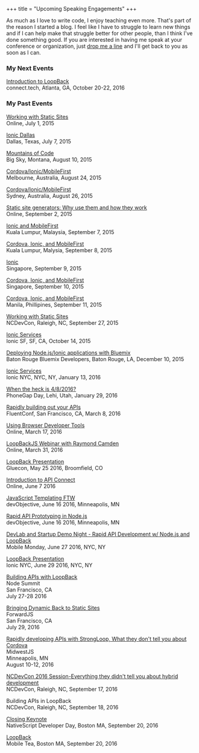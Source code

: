+++
title = "Upcoming Speaking Engagements"
+++

As much as I love to write code, I enjoy teaching even more. That's part of the reason I started a blog. I feel like I have to struggle to learn new things and if I can help make that struggle better for other people, than I think I've done something good. If you are interested in having me speak at your conference or organization, just <a href="http://www.raymondcamden.com/contact-me">drop me a line</a> and I'll get back to you as soon as I can.

<h3>My Next Events</h3>

<a href="http://connect.tech/">Introduction to LoopBack</a><br/>
connect.tech, Atlanta, GA, October 20-22, 2016
<p>

<h3>My Past Events</h3>

<a href="https://plus.google.com/u/0/events/cj9gq79q1nei2fmksdmhbjkkt1o">Working with Static Sites</a><br/>Online, July 1, 2015

<a href="http://www.meetup.com/ionic_dallas/events/223045527/">Ionic Dallas</a><br/>Dallas, Texas, July 7, 2015

<a href="http://www.netc2015.org/">Mountains of Code</a><br/>Big Sky, Montana, August 10, 2015

<a href="http://www.meetup.com/Melbourne-IBM-Open-Cloud-Meetup/events/224710657/">Cordova/Ionic/MobileFirst</a><br/>Melbourne, Australia, August 24, 2015

<a href="http://www.meetup.com/Sydney-IBM-Open-Cloud-Meetup/events/224710686/">Cordova/Ionic/MobileFirst</a><br/>Sydney, Australia, August 26, 2015

<a href="http://www.oreilly.com/pub/e/3438">Static site generators: Why use them and how they work</a><br/>Online, September 2, 2015

<a href="http://www.meetup.com/mybluemix/events/224783610/">Ionic and MobileFirst</a><br/>Kuala Lumpur, Malaysia, September 7, 2015</a>

<a href="http://www.meetup.com/mybluemix/events/224783628/">Cordova, Ionic, and MobileFirst</a><br/>Kuala Lumpur, Malysia, September 8, 2015</a>

<a href="http://www.meetup.com/bluemixsg/events/224365620/">Ionic</a><br/>Singapore, September 9, 2015

<a href="http://www.meetup.com/bluemixsg/events/224877089/">Cordova, Ionic, and MobileFirst</a><br/>Singapore, September 10, 2015

<a href="http://www.meetup.com/Manila-IBM-Bluemix-Cloud-Computing-and-PaaS-Meetup/events/224664318/">Cordova, Ionic, and MobileFirst</a><br/>Manila, Phillipines, September 11, 2015

<a href="http://ncdevcon.com/">Working with Static Sites</a><br/>NCDevCon, Raleigh, NC, September 27, 2015</a>

<a href="http://www.meetup.com/Ionic-SF/events/225612872/">Ionic Services</a><br/>
Ionic SF, SF, CA, October 14, 2015</a>

<a href="http://www.meetup.com/Bluemix-Developers-in-Baton-Rouge/events/226909006/">Deploying Node.js/Ionic applications with Bluemix</a><br/>
Baton Rouge Bluemix Developers, Baton Rouge, LA, December 10, 2015

<a href="http://www.meetup.com/Ionic-NYC-Meetup/events/227161281/">Ionic Services</a><br/>
Ionic NYC, NYC, NY, January 13, 2016

<a href="http://pgday.phonegap.com/">When the heck is 4/8/2016?</a><br/>
PhoneGap Day, Lehi, Utah, January 29, 2016

<a href="http://conferences.oreilly.com/fluent/javascript-html-us">Rapidly building out your APIs</a><br/>
FluentConf, San Francisco, CA, March 8, 2016</a>

<a href="https://plus.google.com/events/cp7o1hqo4afsq334ps60lhvhdt0">Using Browser Developer Tools</a><br/>
Online, March 17, 2016

<a href="https://www.eventbrite.com/e/loopbackjs-webinar-with-raymond-camden-tickets-22784668557?aff=wraymond">LoopBackJS Webinar with Raymond Camden</a><br/>
Online, March 31, 2016

<a href="http://gluecon.com/">LoopBack Presentation</a><br/>
Gluecon, May 25 2016, Broomfield, CO

<a href="https://strongloop.com/strongblog/webcast-introduction-to-ibm-api-connect/">Introduction to API Connect</a><br/>
Online, June 7 2016

<a href="http://www.devobjective.com/schedule/javascript-templating-ftw/">JavaScript Templating FTW</a><br/>
devObjective, June 16 2016, Minneapolis, MN

<a href="http://www.devobjective.com/schedule/rapid-api-prototyping-in-node-js/">Rapid API Prototyping in Node.js</a><br/>
devObjective, June 16 2016, Minneapolis, MN

<a href="http://www.meetup.com/Mobile-Monday-New-York-City/events/231130196/">DevLab and Startup Demo Night - Rapid API Development w/ Node.js and LoopBack</a><br/>
Mobile Monday, June 27 2016, NYC, NY

<a href="http://www.meetup.com/Ionic-NYC-Meetup/events/231217932/">LoopBack Presentation</a><br/>
Ionic NYC, June 29 2016, NYC, NY

<a href="http://nodesummit.com/">Building APIs with LoopBack</a><br/>
Node Summit<br/>
San Francisco, CA<br/>
July 27-28 2016

<a href="https://forwardjs.com/">Bringing Dynamic Back to Static Sites</a><br/>
ForwardJS<br/>
San Francisco, CA<br/>
July 29, 2016

<a href="http://midwestjs.com/">Rapidly developing APIs with StrongLoop, What they don't tell you about Cordova</a><br/>
MidwestJS<br/>
Minneapolis, MN<br/>
August 10-12, 2016

<a href="http://ncdevcon.com/post.cfm/ncdevcon-2016-session-everything-they-didn-t-tell-you-about-hybrid-development">NCDevCon 2016 Session-Everything they didn't tell you about hybrid development</a><br/>
NCDevCon, Raleigh, NC, September 17, 2016

Building APIs in LoopBack<br/>
NCDevCon, Raleigh, NC, September 18, 2016

<a href="http://developerday.nativescript.org/">Closing Keynote</a><br/>
NativeScript Developer Day, Boston MA, September 20, 2016

<a href="http://www.meetup.com/mobiletea/events/233772912/">LoopBack</a><br/>
Mobile Tea, Boston MA, September 20, 2016

